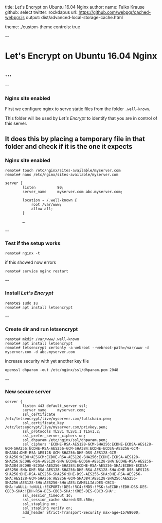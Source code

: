 title: Let's Encrypt on Ubuntu 16.04 Nginx
author:
  name: Falko Krause
  github: select
  twitter: rockdapus
  url: https://github.com/webpgr/cached-webpgr.js
output: dist/advanced-local-storage-cache.html
<!-- theme: select/cleaver-select-theme -->
theme: ./custom-theme
controls: true

--
# Let's Encrypt on Ubuntu 16.04 Nginx
## ...

--
### Nginx site enabled
First we configure nginx to serve static files from the folder `.well-known`.

This folder will be used by *Let's Encrypt* to identify that you are in control of this server.

It does this by placing a temporary file in that folder and check if it is the one it expects
--
### Nginx site enabled
```bash-blank
remote# touch /etc/nginx/sites-available/myserver.com
remote# nano /etc/nginx/sites-available/myserver.com
```
```
server {
        listen          80;
        server_name     myserver.com abc.myserver.com;

        location ~ /.well-known {
            root /var/www;
            allow all;
        }
        
        …
```

--
### Test if the setup works
```bash-blank
remote# nginx -t
```
if this showed now errors
```bash-blank
remote# service nginx restart
```

--
### Install *Let's Encrypt*

```bash-blank
remote$ sudo su
remote# apt install letsencrypt
```


--
### Create dir and run letsencrypt
```bash-blank
remote# mkdir /var/www/.well-known
remote# apt install letsencrypt
remote# letsencrypt certonly -a webroot --webroot-path=/var/www -d myserver.com -d abc.myserver.com
```
increase security with yet another key file
```
openssl dhparam -out /etc/nginx/ssl/dhparam.pem 2048
```

--
### New secure server

```
server {
        listen 443 default_server ssl;
        server_name     myserver.com;
        ssl_certificate /etc/letsencrypt/live/myserver.com/fullchain.pem;
        ssl_certificate_key /etc/letsencrypt/live/myserver.com/privkey.pem;
        ssl_protocols TLSv1 TLSv1.1 TLSv1.2;
        ssl_prefer_server_ciphers on;
        ssl_dhparam /etc/nginx/ssl/dhparam.pem;
        ssl_ciphers 'ECDHE-RSA-AES128-GCM-SHA256:ECDHE-ECDSA-AES128-GCM-SHA256:ECDHE-RSA-AES256-GCM-SHA384:ECDHE-ECDSA-AES256-GCM-SHA384:DHE-RSA-AES128-GCM-SHA256:DHE-DSS-AES128-GCM-SHA256:kEDH+AESGCM:ECDHE-RSA-AES128-SHA256:ECDHE-ECDSA-AES128-SHA256:ECDHE-RSA-AES128-SHA:ECDHE-ECDSA-AES128-SHA:ECDHE-RSA-AES256-SHA384:ECDHE-ECDSA-AES256-SHA384:ECDHE-RSA-AES256-SHA:ECDHE-ECDSA-AES256-SHA:DHE-RSA-AES128-SHA256:DHE-RSA-AES128-SHA:DHE-DSS-AES128-SHA256:DHE-RSA-AES256-SHA256:DHE-DSS-AES256-SHA:DHE-RSA-AES256-SHA:AES128-GCM-SHA256:AES256-GCM-SHA384:AES128-SHA256:AES256-SHA256:AES128-SHA:AES256-SHA:AES:CAMELLIA:DES-CBC3-SHA:!aNULL:!eNULL:!EXPORT:!DES:!RC4:!MD5:!PSK:!aECDH:!EDH-DSS-DES-CBC3-SHA:!EDH-RSA-DES-CBC3-SHA:!KRB5-DES-CBC3-SHA';
        ssl_session_timeout 1d;
        ssl_session_cache shared:SSL:50m;
        ssl_stapling on;
        ssl_stapling_verify on;
        add_header Strict-Transport-Security max-age=15768000;
        …
```
